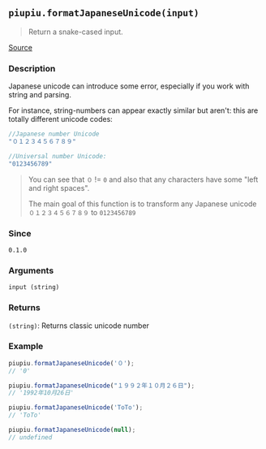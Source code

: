 ## `piupiu.formatJapaneseUnicode(input)`
> Return a snake-cased input.

[Source](https://github.com/thomasbrodusch/piupiu/blob/develop/src/transformers/formatJapaneseUnicode.ts)


### Description
Japanese unicode can introduce some error, especially if you work with string and parsing.

For instance, string-numbers can appear exactly similar but aren't: this are totally different unicode codes:
```javascript
//Japanese number Unicode
"０１２３４５６７８９"

//Universal number Unicode:
"0123456789"
````

> You can see that `０` != `0` and also that any characters have some "left and right spaces".
> 
> The main goal of this function is to transform any Japanese unicode `０１２３４５６７８９` to `0123456789` 

### Since
`0.1.0`

### Arguments
`input (string)`

### Returns
`(string)`: Returns classic unicode number


### Example
```javascript
piupiu.formatJapaneseUnicode('０'); 
// '0'
```

```javascript
piupiu.formatJapaneseUnicode("１９９２年１０月２６日"); 
// '1992年10月26日'
```
```javascript
piupiu.formatJapaneseUnicode('ToTo'); 
// 'ToTo'
```
```javascript
piupiu.formatJapaneseUnicode(null); 
// undefined
```



